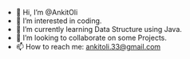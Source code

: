 - 👋 Hi, I’m @AnkitOli
- 👀 I’m interested in coding.
- 🌱 I’m currently learning Data Structure using Java.
- 💞️ I’m looking to collaborate on some Projects.
- 📫 How to reach me: ankitoli.33@gmail.com

<!---
AnkitOli/AnkitOli is a ✨ special ✨ repository because its `README.md` (this file) appears on your GitHub profile.
You can click the Preview link to take a look at your changes.
--->
